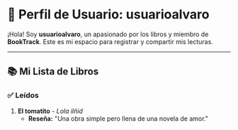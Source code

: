 # 📖 Perfil de Usuario: usuarioalvaro  

¡Hola! Soy **usuarioalvaro**, un apasionado por los libros y miembro de **BookTrack**. Este es mi espacio para registrar y compartir mis lecturas.  

---

## 📚 Mi Lista de Libros  

### ✅ **Leídos**  
1. **El tomatito** - *Lola ilñid*  
   - **Reseña:** "Una obra simple pero llena de una novela de amor."  

